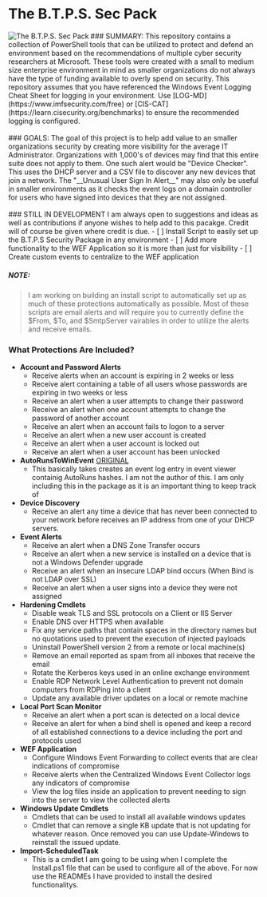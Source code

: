 # The B.T.P.S. Sec Pack
<img align="left" alt="The B.T.P.S. Sec Pack" src="https://raw.githubusercontent.com/tobor88/BTPS-SecPack/master/WEF%20Application/WEF/WEF/wwwroot/images/thebtpssecpacklogo.jpg">
### SUMMARY: 
This repository contains a collection of PowerShell tools that can be utilized to protect and defend an environment based on the recommendations of multiple cyber security researchers at Microsoft. These tools were created with a small to medium size enterprise environment in mind as smaller organizations do not always have the type of funding available to overly spend on security. This repository assumes that you have referenced the Windows Event Logging Cheat Sheet for logging in your environment. Use [LOG-MD](https://www.imfsecurity.com/free) or [CIS-CAT](https://learn.cisecurity.org/benchmarks) to ensure the recommended logging is configured.<br>
<br>
### GOALS:
The goal of this project is to help add value to an smaller organizations security by creating more visibility for the average IT Administrator. Organizations with 1,000's of devices may find that this entire suite does not apply to them. One such alert would be "Device Checker". This uses the DHCP server and a CSV file to discover any new devices that join a network. The "__Unusual User Sign In Alert__" may also only be useful in smaller environments as it checks the event logs on a domain controller for users who have signed into devices that they are not assigned. <br>
<br>
### STILL IN DEVELOPMENT
I am always open to suggestions and ideas as well as contributions if anyone wishes to help add to this pacakge. Credit will of course be given where credit is due.
- [ ] Install Script to easily set up the B.T.P.S Security Package in any environment
- [ ] Add more functionality to the WEF Application so it is more than just for visibility
- [ ] Create custom events to centralize to the WEF application

##### NOTE: 
> I am working on building an install script to automatically set up as much of these protections automatically as possible. Most of these scripts are email alerts and will require you to currently define the $From, $To, and $SmtpServer vairables in order to utilize the alerts and receive emails.

### What Protections Are Included?
- __Account and Password Alerts__
    - Receive alerts when an account is expiring in 2 weeks or less
    - Receive alert containing a table of all users whose passwords are expiring in two weeks or less
    - Receive an alert when a user attempts to change their password
    - Receive an alert when one account attempts to change the password of another account
    - Receive an alert when an account fails to logon to a server
    - Receive an alert when a new user account is created
    - Receive an alert when a user account is locked out
    - Receive an alert when a user account has been unlocked
- __AutoRunsToWinEvent__ [ORIGINAL](https://github.com/palantir/windows-event-forwarding/tree/master/AutorunsToWinEventLog)
    - This basically takes creates an event log entry in event viewer containig AutoRuns hashes. I am not the author of this. I am only including this in the package as it is an important thing to keep track of
- __Device Discovery__
    - Receive an alert any time a device that has never been connected to your network before receives an IP address from one of your DHCP servers. 
- __Event Alerts__
    - Receive an alert when a DNS Zone Transfer occurs
    - Receive an alert when a new service is installed on a device that is not a Windows Defender upgrade
    - Receive an alert when an insecure LDAP bind occurs (When Bind is not LDAP over SSL)
    - Receive an alert when a user signs into a device they were not assigned 
- __Hardening Cmdlets__
    - Disable weak TLS and SSL protocols on a Client or IIS Server
    - Enable DNS over HTTPS when available
    - Fix any service paths that contain spaces in the directory names but no quotations used to prevent the execution of injected payloads
    - Uninstall PowerShell version 2 from a remote or local machine(s)
    - Remove an email reported as spam from all inboxes that receive the email
    - Rotate the Kerberos keys used in an online exchange environment
    - Enable RDP Network Level Authentication to prevent not domain computers from RDPing into a client
    - Update any available driver updates on a local or remote machine
- __Local Port Scan Monitor__
    - Receive an alert when a port scan is detected on a local device
    - Receive an alert for when a bind shell is opened and keep a record of all established connections to a device including the port and protocols used
- __WEF Application__
    - Configure Windows Event Forwarding to collect events that are clear indications of compromise
    - Receive alerts when the Centralized Windows Event Collector logs any indicators of compromise
    - View the log files inside an application to prevent needing to sign into the server to view the collected alerts
- __Windows Update Cmdlets__
    - Cmdlets that can be used to install all available windows updates
    - Cmdlet that can remove a single KB update that is not updating for whatever reason. Once removed you can use Update-Windows to reinstall the issued update.
- __Import-ScheduledTask__
    - This is a cmdlet I am going to be using when I complete the Install.ps1 file that can be used to configure all of the above. For now use the READMEs I have provided to install the desired functionalitys.
